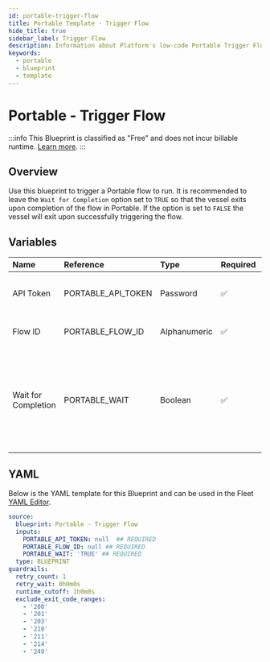 ```yaml
---
id: portable-trigger-flow
title: Portable Template - Trigger Flow
hide_title: true
sidebar_label: Trigger Flow
description: Information about Platform's low-code Portable Trigger Flow blueprint. Triggers a Portable flow to run
keywords:
  - portable
  - blueprint
  - template
---
```


# Portable - Trigger Flow

:::info
This Blueprint is classified as "Free" and does not incur billable runtime. [Learn more](../../reference/blueprints/blueprint-library/blueprint-library-overview.md#free-blueprints).
:::

## Overview

Use this blueprint to trigger a Portable flow to run. It is recommended to leave the `Wait for Completion` option set to `TRUE` so that the vessel exits upon completion of the flow in Portable. If the option is set to `FALSE` the vessel will exit upon successfully triggering the flow.

## Variables

| Name | Reference | Type | Required | Default | Options | Description             |
|:-----|:----------|:-----|:---------|:--------|:--------|:------------------------|
| API Token | PORTABLE_API_TOKEN | Password | :white_check_mark: | - | - | The API token generated in Portable |
| Flow ID | PORTABLE_FLOW_ID | Alphanumeric | :white_check_mark: | - | - | The ID of the flow to run |
| Wait for Completion | PORTABLE_WAIT | Boolean | :white_check_mark: | `TRUE` | - | Whether to wait for the flow to complete. If TRUE, Platform will wait for completion before exiting |




## YAML

Below is the YAML template for this Blueprint and can be used in the
Fleet [YAML Editor](../../reference/fleets/yaml-editor.md).

```yaml
source:
  blueprint: Portable - Trigger Flow
  inputs:
    PORTABLE_API_TOKEN: null  ## REQUIRED
    PORTABLE_FLOW_ID: null ## REQUIRED
    PORTABLE_WAIT: 'TRUE' ## REQUIRED
  type: BLUEPRINT
guardrails:
  retry_count: 1
  retry_wait: 0h0m0s
  runtime_cutoff: 1h0m0s
  exclude_exit_code_ranges:
    - '200'
    - '201'
    - '203'
    - '210'
    - '211'
    - '214'
    - '249'
 ```


